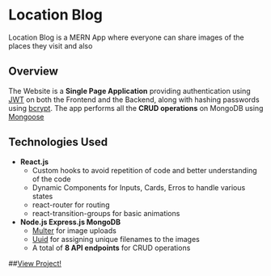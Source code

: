 # Location Blog

Location Blog is a MERN App where everyone can share images of the places they visit and also

## Overview

The Website is a <strong>Single Page Application</strong> providing authentication using [JWT](https://jwt.io/) on both the Frontend and the Backend, along with hashing passwords using [bcrypt](https://www.npmjs.com/package/bcrypt). The app performs all the <strong>CRUD operations</strong> on MongoDB using [Mongoose](https://mongoosejs.com/)

## Technologies Used

- <strong>React.js</strong>
  - Custom hooks to avoid repetition of code and better understanding of the code
  - Dynamic Components for Inputs, Cards, Erros to handle various states
  - react-router for routing
  - react-transition-groups for basic animations
- <strong>Node.js Express.js MongoDB</strong>
  - [Multer](https://github.com/expressjs/multer) for image uploads
  - [Uuid](https://www.npmjs.com/package/uuid) for assigning unique filenames to the images
  - A total of <strong>8 API endpoints</strong> for CRUD operations

##[View Project!](https://mitul-garg-location-blog.netlify.app)
